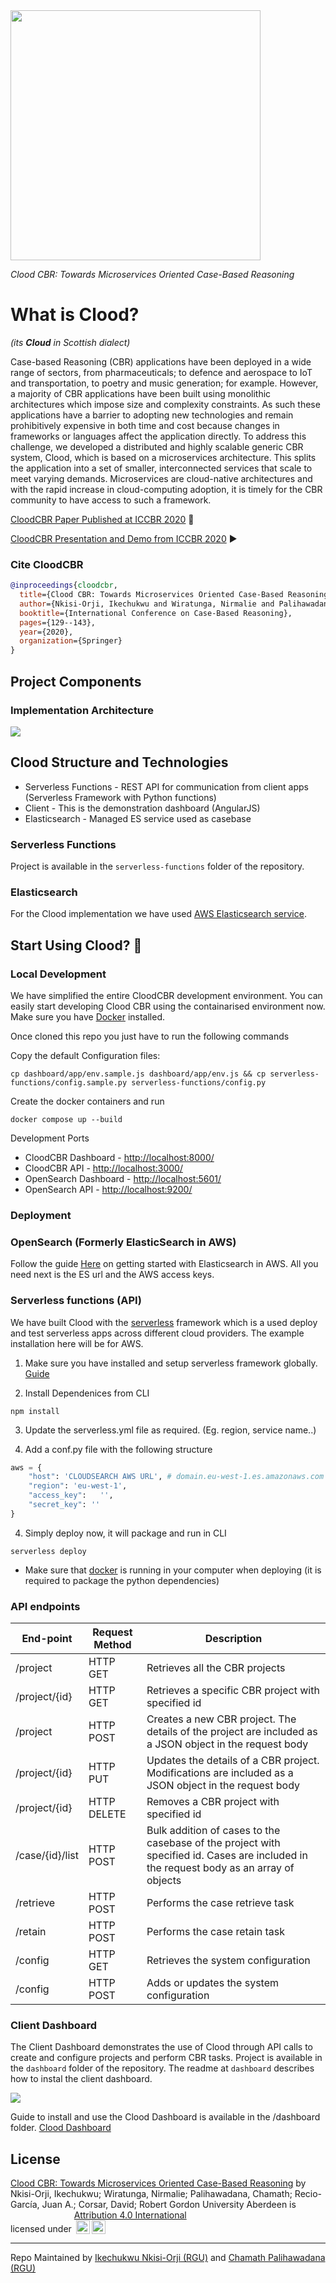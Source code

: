 <img src="https://raw.githubusercontent.com/RGU-Computing/clood/master/images/CloodV2.png" width="400">

*Clood CBR: Towards Microservices Oriented Case-Based Reasoning*

# What is Clood? 
*(its **Cloud** in Scottish dialect)*


Case-based Reasoning (CBR) applications have been deployed in a wide range of sectors, from pharmaceuticals; to defence and aerospace to IoT and transportation, to poetry and music generation; for example. However, a majority of CBR applications have been built using monolithic architectures which impose size and complexity constraints. As such these applications have a barrier to adopting new technologies and remain prohibitively expensive in both time and cost because changes in frameworks or languages affect the application directly. To address this challenge, we developed a distributed and highly scalable generic CBR system, Clood, which is based on a microservices architecture. This splits the application into a set of smaller, interconnected services that scale to meet varying demands. Microservices are cloud-native architectures and with the rapid increase in cloud-computing adoption, it is timely for the CBR community to have access to such a framework.

[CloodCBR Paper Published at ICCBR 2020](https://rgu-repository.worktribe.com/output/895530/clood-cbr-towards-microservices-oriented-case-based-reasoning) 📄 

[CloodCBR Presentation and Demo from ICCBR 2020](https://www.dropbox.com/s/i4vadj9c0dkwrsn/Clood%20CBR%20Final%20-%20ICCBR%202020.mp4?dl=0) ▶️ 

### Cite CloodCBR
```bib
@inproceedings{cloodcbr,
  title={Clood CBR: Towards Microservices Oriented Case-Based Reasoning},
  author={Nkisi-Orji, Ikechukwu and Wiratunga, Nirmalie and Palihawadana, Chamath and Recio-Garc{\'\i}a, Juan A and Corsar, David},
  booktitle={International Conference on Case-Based Reasoning},
  pages={129--143},
  year={2020},
  organization={Springer}
}
```

## Project Components

### Implementation Architecture

<img src="https://raw.githubusercontent.com/RGU-Computing/clood/master/images/clood_architecture.jpg">

## Clood Structure and Technologies
- Serverless Functions - REST API for communication from client apps (Serverless Framework with Python functions)
- Client - This is the demonstration dashboard (AngularJS)
- Elasticsearch - Managed ES service used as casebase 

### Serverless Functions

Project is available in the ```serverless-functions``` folder of the repository.

### Elasticsearch
For the Clood implementation we have used [AWS Elasticsearch service](https://aws.amazon.com/elasticsearch-service/).

## Start Using Clood? 🚀

### Local Development

We have simplified the entire CloodCBR development environment. You can easily start developing Clood CBR using the containarised environment now. Make sure you have [Docker](https://docs.docker.com/get-docker/)  installed.

Once cloned this repo you just have to run the following commands

Copy the default Configuration files:
```
cp dashboard/app/env.sample.js dashboard/app/env.js && cp serverless-functions/config.sample.py serverless-functions/config.py
```

Create the docker containers and run
```
docker compose up --build
```

Development Ports

- CloodCBR Dashboard - [http://localhost:8000/](http://localhost:8000/)
- CloodCBR API - [http://localhost:3000/](http://localhost:3000/)
- OpenSearch Dashboard - [http://localhost:5601/](http://localhost:5601/)
- OpenSearch API - [http://localhost:9200/](http://localhost:9200/)

### Deployment
### OpenSearch (Formerly ElasticSearch in AWS) 
Follow the guide [Here](https://docs.aws.amazon.com/elasticsearch-service/latest/developerguide/es-createupdatedomains.html) on getting started with Elasticsearch in AWS. All you need next is the ES url and the AWS access keys.

### Serverless functions (API)

We have built Clood with the [serverless](https://serverless.com/) framework which is a used deploy and test serverless apps across different cloud providers. The example installation here will be for AWS.

1. Make sure you have installed and setup serverless framework globally. [Guide](https://serverless.com/framework/docs/getting-started/)

2. Install Dependenices from CLI
```
npm install
```

3. Update the serverless.yml file as required. (Eg. region, service name..)

4. Add a conf.py file with the following structure

```python
aws = {
    "host": 'CLOUDSEARCH AWS URL', # domain.eu-west-1.es.amazonaws.com
    "region": 'eu-west-1',
    "access_key":   '',
    "secret_key": ''
}
```

4. Simply deploy now, it will package and run in CLI
```
serverless deploy
```

* Make sure that [docker](https://docs.docker.com/get-docker/) is running in your computer when deploying (it is required to package the python dependencies)

### API endpoints

End-point | Request Method | Description
--- | --- | ---
/project | HTTP GET | Retrieves all the CBR projects
/project/{id} | HTTP GET | Retrieves a specific CBR project with specified id
/project | HTTP POST | Creates a new CBR project. The details of the project are included as a JSON object in the request body
/project/{id} | HTTP PUT | Updates the details of a CBR project. Modifications are included as a JSON object in the request body
/project/{id} | HTTP DELETE | Removes a CBR project with specified id
/case/{id}/list | HTTP POST | Bulk addition of cases to the casebase of the project with specified id. Cases are included in the request body as an array of objects
/retrieve | HTTP POST | Performs the case retrieve task
/retain | HTTP POST | Performs the case retain task
/config | HTTP GET | Retrieves the system configuration
/config | HTTP POST | Adds or updates the system configuration


### Client Dashboard

The Client Dashboard demonstrates the use of Clood through API calls to create and configure projects and perform CBR tasks. Project is available in the ```dashboard``` folder of the repository. The readme at ```dashboard``` describes how to instal the client dashboard.

<img src="https://raw.githubusercontent.com/RGU-Computing/clood/master/images/screenshots/client_projects.png">

Guide to install and use the Clood Dashboard is available in the /dashboard folder. [Clood Dashboard](https://github.com/RGU-Computing/clood/tree/master/dashboard)


## License

<p xmlns:cc="http://creativecommons.org/ns#" xmlns:dct="http://purl.org/dc/terms/"><a property="dct:title" rel="cc:attributionURL" href="https://github.com/RGU-Computing/clood">Clood CBR: Towards Microservices Oriented Case-Based Reasoning</a> by <span property="cc:attributionName">Nkisi-Orji, Ikechukwu; Wiratunga, Nirmalie; Palihawadana, Chamath; Recio-García, Juan A.; Corsar, David; Robert Gordon University Aberdeen</span> is licensed under <a href="http://creativecommons.org/licenses/by/4.0/?ref=chooser-v1" target="_blank" rel="license noopener noreferrer" style="display:inline-block;">Attribution 4.0 International<br><img width="22px" style="height:22px!important;margin-left:3px;vertical-align:text-bottom;" src="https://mirrors.creativecommons.org/presskit/icons/cc.svg?ref=chooser-v1"><img width="22px" style="width:22px!important;margin-left:3px;vertical-align:text-bottom;" src="https://mirrors.creativecommons.org/presskit/icons/by.svg?ref=chooser-v1"></a></p>

----
Repo Maintained by [Ikechukwu Nkisi-Orji (RGU)](https://github.com/ike01) and [Chamath Palihawadana (RGU)](https://github.com/chamathpali)
